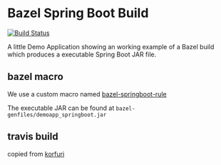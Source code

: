 # Bazel Spring Boot Build
[![Build Status](https://travis-ci.org/Danny02/bazel-boot-demo.svg?branch=master)](https://travis-ci.org/Danny02/bazel-boot-demo)

A little Demo Application showing an working example of a Bazel 
build which produces a executable Spring Boot JAR file.

## bazel macro
We use a custom macro named [bazel-springboot-rule](https://github.com/salesforce/bazel-springboot-rule)

The executable JAR can be found at `bazel-genfiles/demoapp_springboot.jar`

## travis build
copied from [korfuri](https://github.com/korfuri/bazel-travis)